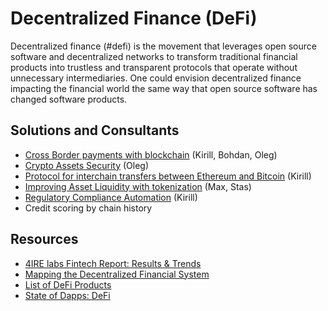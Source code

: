 # Decentralized Finance \(DeFi\)

Decentralized finance \(\#defi\) is the movement that leverages open source software and decentralized networks to transform traditional financial products into trustless and transparent protocols that operate without unnecessary intermediaries. One could envision decentralized finance impacting the financial world the same way that open source software has changed software products.

## Solutions and Consultants

* [Cross Border payments with blockchain](enabling-fast-transparent-and-compliant-cross-border-payments-with-the-blockchain.md) \(Kirill, Bohdan, Oleg\)
* [Crypto Assets Security](asset-security.md) \(Oleg\)
* [Protocol for interchain transfers between Ethereum and Bitcoin](ethereum-bitcoin-bridge-wip.md) \(Kirill\)
* [Improving Asset Liquidity with tokenization](sto-platform.md) \(Max, Stas\)
* [Regulatory Compliance Automation](complaince-scoring.md) \(Kirill\)
* Credit scoring by chain history

## Resources

* [4IRE labs Fintech Report: Results & Trends](https://4irelabs.com/fintech-report?utm_source=fb&utm_medium=groups&utm_campaign=fintech-report)
* [Mapping the Decentralized Financial System](https://tokeneconomy.co/mapping-the-decentralized-financial-system-7c5af65e0335)
* [List of DeFi Products](https://github.com/ong/awesome-decentralized-finance#decentralized-exchange-protocols)
* [State of Dapps: DeFi](https://www.stateofthedapps.com/dapps?tags=defi)

